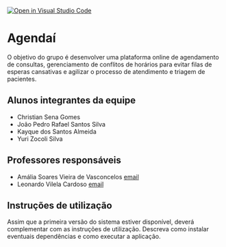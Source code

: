 [![Open in Visual Studio Code](https://classroom.github.com/assets/open-in-vscode-718a45dd9cf7e7f842a935f5ebbe5719a5e09af4491e668f4dbf3b35d5cca122.svg)](https://classroom.github.com/online_ide?assignment_repo_id=14413469&assignment_repo_type=AssignmentRepo)

# Agendaí

O objetivo do grupo é desenvolver uma plataforma online de agendamento de consultas, gerenciamento de conflitos de horários
para evitar filas de esperas cansativas e agilizar o processo de atendimento e triagem de pacientes.

## Alunos integrantes da equipe

* Christian Sena Gomes
* João Pedro Rafael Santos Silva
* Kayque dos Santos Almeida
* Yuri Zocoli Silva

## Professores responsáveis

* Amália Soares Vieira de Vasconcelos [email](mailto:\\652865@sga.pucminas.br)
* Leonardo Vilela Cardoso [email](mailto:\\822497@sga.pucminas.br)

## Instruções de utilização

Assim que a primeira versão do sistema estiver disponível, deverá complementar com as instruções de utilização. Descreva como instalar eventuais dependências e como executar a aplicação.


